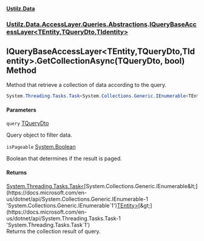 #### [Ustilz.Data](index.md 'index')
### [Ustilz.Data.AccessLayer.Queries.Abstractions](Ustilz.Data.AccessLayer.Queries.Abstractions.md 'Ustilz.Data.AccessLayer.Queries.Abstractions').[IQueryBaseAccessLayer&lt;TEntity,TQueryDto,TIdentity&gt;](Ustilz.Data.AccessLayer.Queries.Abstractions.IQueryBaseAccessLayer_TEntity,TQueryDto,TIdentity_.md 'Ustilz.Data.AccessLayer.Queries.Abstractions.IQueryBaseAccessLayer<TEntity,TQueryDto,TIdentity>')

## IQueryBaseAccessLayer<TEntity,TQueryDto,TIdentity>.GetCollectionAsync(TQueryDto, bool) Method

Method that retrieve a collection of data according to the query.

```csharp
System.Threading.Tasks.Task<System.Collections.Generic.IEnumerable<TEntity>> GetCollectionAsync(TQueryDto query, bool isPageable=true);
```
#### Parameters

<a name='Ustilz.Data.AccessLayer.Queries.Abstractions.IQueryBaseAccessLayer_TEntity,TQueryDto,TIdentity_.GetCollectionAsync(TQueryDto,bool).query'></a>

`query` [TQueryDto](Ustilz.Data.AccessLayer.Queries.Abstractions.IQueryBaseAccessLayer_TEntity,TQueryDto,TIdentity_.md#Ustilz.Data.AccessLayer.Queries.Abstractions.IQueryBaseAccessLayer_TEntity,TQueryDto,TIdentity_.TQueryDto 'Ustilz.Data.AccessLayer.Queries.Abstractions.IQueryBaseAccessLayer<TEntity,TQueryDto,TIdentity>.TQueryDto')

Query object to filter data.

<a name='Ustilz.Data.AccessLayer.Queries.Abstractions.IQueryBaseAccessLayer_TEntity,TQueryDto,TIdentity_.GetCollectionAsync(TQueryDto,bool).isPageable'></a>

`isPageable` [System.Boolean](https://docs.microsoft.com/en-us/dotnet/api/System.Boolean 'System.Boolean')

Boolean that determines if the result is paged.

#### Returns
[System.Threading.Tasks.Task&lt;](https://docs.microsoft.com/en-us/dotnet/api/System.Threading.Tasks.Task-1 'System.Threading.Tasks.Task`1')[System.Collections.Generic.IEnumerable&lt;](https://docs.microsoft.com/en-us/dotnet/api/System.Collections.Generic.IEnumerable-1 'System.Collections.Generic.IEnumerable`1')[TEntity](Ustilz.Data.AccessLayer.Queries.Abstractions.IQueryBaseAccessLayer_TEntity,TQueryDto,TIdentity_.md#Ustilz.Data.AccessLayer.Queries.Abstractions.IQueryBaseAccessLayer_TEntity,TQueryDto,TIdentity_.TEntity 'Ustilz.Data.AccessLayer.Queries.Abstractions.IQueryBaseAccessLayer<TEntity,TQueryDto,TIdentity>.TEntity')[&gt;](https://docs.microsoft.com/en-us/dotnet/api/System.Collections.Generic.IEnumerable-1 'System.Collections.Generic.IEnumerable`1')[&gt;](https://docs.microsoft.com/en-us/dotnet/api/System.Threading.Tasks.Task-1 'System.Threading.Tasks.Task`1')  
Returns the collection result of query.